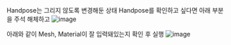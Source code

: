 Handpose는 그리지 않도록 변경해둔 상태
Handpose를 확인하고 싶다면 아래 부분을 주석 해체하고
![image](https://github.com/BaekJunehong/Hufs_Capstone/assets/163231781/93fbeae6-2af3-4cdb-bb7b-7369f4e1c5cf)

아래와 같이 Mesh, Material이 잘 입력돼있는지 확인 후 실행
![image](https://github.com/BaekJunehong/Hufs_Capstone/assets/163231781/46ceaa10-b3b3-4a92-8f2c-e70048d90a0f)
